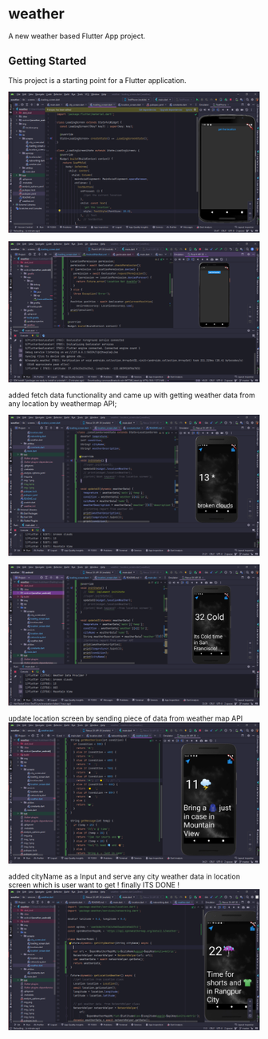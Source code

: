 # weather

A new weather based Flutter App project.

## Getting Started

This project is a starting point for a Flutter application.

![img.png](img.png)

![img_1.png](img_1.png)

added fetch data functionality and came up with getting weather data from any location by weathermap API;

![finalImage](img_4.png)

![testImage](img_2.png)

update location screen by sending piece of data from weather map API
![img_3.png](img_3.png)

added cityName as a Input and serve any city weather data in location screen which is user want to get !
finally ITS DONE !
![img_5.png](img_5.png)